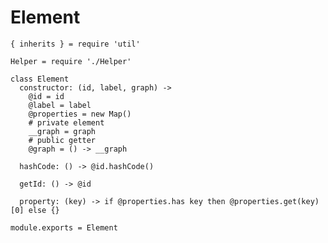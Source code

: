 
# Element

    { inherits } = require 'util'

    Helper = require './Helper'

    class Element
      constructor: (id, label, graph) ->
        @id = id
        @label = label
        @properties = new Map()
        # private element
        __graph = graph
        # public getter
        @graph = () -> __graph

      hashCode: () -> @id.hashCode()

      getId: () -> @id

      property: (key) -> if @properties.has key then @properties.get(key)[0] else {}

    module.exports = Element
